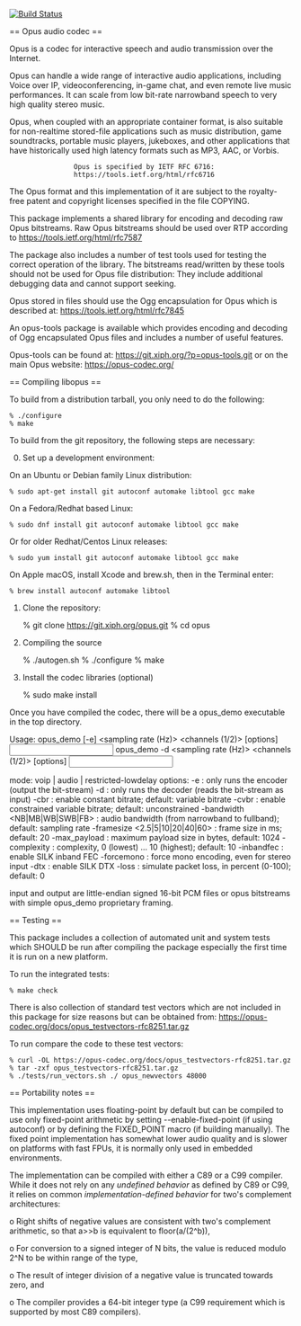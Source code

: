 [![Build Status](https://dev.azure.com/prometheansacrifice/esy-packages/_apis/build/status/prometheansacrifice.esy-opus?branchName=master)](https://dev.azure.com/prometheansacrifice/esy-packages/_build/latest?definitionId=29&branchName=master)

== Opus audio codec ==

Opus is a codec for interactive speech and audio transmission over the Internet.

  Opus can handle a wide range of interactive audio applications, including
Voice over IP, videoconferencing, in-game  chat, and even remote live music
performances. It can scale from low bit-rate narrowband speech to very high
quality stereo music.

  Opus, when coupled with an appropriate container format, is also suitable
for non-realtime  stored-file applications such as music distribution, game
soundtracks, portable music players, jukeboxes, and other applications that
have historically used high latency formats such as MP3, AAC, or Vorbis.

                    Opus is specified by IETF RFC 6716:
                    https://tools.ietf.org/html/rfc6716

  The Opus format and this implementation of it are subject to the royalty-
free patent and copyright licenses specified in the file COPYING.

This package implements a shared library for encoding and decoding raw Opus
bitstreams. Raw Opus bitstreams should be used over RTP according to
 https://tools.ietf.org/html/rfc7587

The package also includes a number of test  tools used for testing the
correct operation of the library. The bitstreams read/written by these
tools should not be used for Opus file distribution: They include
additional debugging data and cannot support seeking.

Opus stored in files should use the Ogg encapsulation for Opus which is
described at:
 https://tools.ietf.org/html/rfc7845

An opus-tools package is available which provides encoding and decoding of
Ogg encapsulated Opus files and includes a number of useful features.

Opus-tools can be found at:
 https://git.xiph.org/?p=opus-tools.git
or on the main Opus website:
 https://opus-codec.org/

== Compiling libopus ==

To build from a distribution tarball, you only need to do the following:

    % ./configure
    % make

To build from the git repository, the following steps are necessary:

0) Set up a development environment:

On an Ubuntu or Debian family Linux distribution:

    % sudo apt-get install git autoconf automake libtool gcc make

On a Fedora/Redhat based Linux:

    % sudo dnf install git autoconf automake libtool gcc make

Or for older Redhat/Centos Linux releases:

    % sudo yum install git autoconf automake libtool gcc make

On Apple macOS, install Xcode and brew.sh, then in the Terminal enter:

    % brew install autoconf automake libtool

1) Clone the repository:

    % git clone https://git.xiph.org/opus.git
    % cd opus

2) Compiling the source

    % ./autogen.sh
    % ./configure
    % make

3) Install the codec libraries (optional)

    % sudo make install

Once you have compiled the codec, there will be a opus_demo executable
in the top directory.

Usage: opus_demo [-e] <application> <sampling rate (Hz)> <channels (1/2)>
         <bits per second> [options] <input> <output>
       opus_demo -d <sampling rate (Hz)> <channels (1/2)> [options]
         <input> <output>

mode: voip | audio | restricted-lowdelay
options:
  -e                : only runs the encoder (output the bit-stream)
  -d                : only runs the decoder (reads the bit-stream as input)
  -cbr              : enable constant bitrate; default: variable bitrate
  -cvbr             : enable constrained variable bitrate; default:
                      unconstrained
  -bandwidth <NB|MB|WB|SWB|FB>
                    : audio bandwidth (from narrowband to fullband);
                      default: sampling rate
  -framesize <2.5|5|10|20|40|60>
                    : frame size in ms; default: 20
  -max_payload <bytes>
                    : maximum payload size in bytes, default: 1024
  -complexity <comp>
                    : complexity, 0 (lowest) ... 10 (highest); default: 10
  -inbandfec        : enable SILK inband FEC
  -forcemono        : force mono encoding, even for stereo input
  -dtx              : enable SILK DTX
  -loss <perc>      : simulate packet loss, in percent (0-100); default: 0

input and output are little-endian signed 16-bit PCM files or opus
bitstreams with simple opus_demo proprietary framing.

== Testing ==

This package includes a collection of automated unit and system tests
which SHOULD be run after compiling the package especially the first
time it is run on a new platform.

To run the integrated tests:

    % make check

There is also collection of standard test vectors which are not
included in this package for size reasons but can be obtained from:
https://opus-codec.org/docs/opus_testvectors-rfc8251.tar.gz

To run compare the code to these test vectors:

    % curl -OL https://opus-codec.org/docs/opus_testvectors-rfc8251.tar.gz
    % tar -zxf opus_testvectors-rfc8251.tar.gz
    % ./tests/run_vectors.sh ./ opus_newvectors 48000

== Portability notes ==

This implementation uses floating-point by default but can be compiled to
use only fixed-point arithmetic by setting --enable-fixed-point (if using
autoconf) or by defining the FIXED_POINT macro (if building manually).
The fixed point implementation has somewhat lower audio quality and is
slower on platforms with fast FPUs, it is normally only used in embedded
environments.

The implementation can be compiled with either a C89 or a C99 compiler.
While it does not rely on any _undefined behavior_ as defined by C89 or
C99, it relies on common _implementation-defined behavior_ for two's
complement architectures:

o Right shifts of negative values are consistent with two's
  complement arithmetic, so that a>>b is equivalent to
  floor(a/(2^b)),

o For conversion to a signed integer of N bits, the value is reduced
  modulo 2^N to be within range of the type,

o The result of integer division of a negative value is truncated
  towards zero, and

o The compiler provides a 64-bit integer type (a C99 requirement
  which is supported by most C89 compilers).
